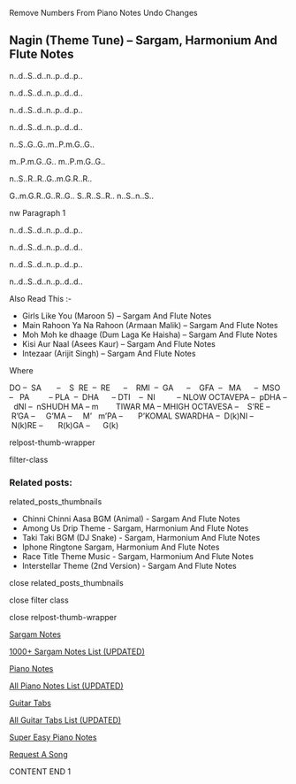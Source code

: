
Remove Numbers From Piano Notes
Undo Changes



## Nagin (Theme Tune) – Sargam, Harmonium And Flute Notes



n..d..S..d..n..p..d..p..



n..d..S..d..n..p..d..d..



n..d..S..d..n..p..d..p..



n..d..S..d..n..p..d..d..



n..S..G..G..m..P.m.G..G..



m..P.m.G..G.. m..P.m.G..G..



n..S..R..R..G..m.G.R..R..



G..m.G.R..G..R..G.. S..R..S..R.. n..S..n..S..



nw Paragraph 1

n..d..S..d..n..p..d..p..



n..d..S..d..n..p..d..d..

n..d..S..d..n..p..d..p..



n..d..S..d..n..p..d..d..

Also Read This :-





* Girls Like You (Maroon 5) – Sargam And Flute Notes
* Main Rahoon Ya Na Rahoon (Armaan Malik) – Sargam And Flute Notes
* Moh Moh ke dhaage (Dum Laga Ke Haisha) – Sargam And Flute Notes
* Kisi Aur Naal (Asees Kaur) – Sargam And Flute Notes
* Intezaar (Arijit Singh) – Sargam And Flute Notes



Where



DO –  SA       –    S  RE  –  RE      –    RMI  –  GA      –    GFA  –   MA      –  MSO  –   PA         – PLA  –  DHA      – DTI    –  NI          – NLOW OCTAVEPA –  pDHA –  dNI –  nSHUDH MA – m        TIWAR MA – MHIGH OCTAVESA –    S’RE –     R’GA –     G’MA –     M’   m’PA –       P’KOMAL SWARDHA –  D(k)NI –       N(k)RE –       R(k)GA –      G(k)



relpost-thumb-wrapper

filter-class

### Related posts:

related_posts_thumbnails

* Chinni Chinni Aasa BGM (Animal) - Sargam And Flute Notes
* Among Us Drip Theme - Sargam, Harmonium And Flute Notes
* Taki Taki BGM (DJ Snake) - Sargam, Harmonium And Flute Notes
* Iphone Ringtone Sargam, Harmonium And Flute Notes
* Race Title Theme Music - Sargam, Harmonium And Flute Notes
* Interstellar Theme (2nd Version) - Sargam And Flute Notes

close related_posts_thumbnails

close filter class

close relpost-thumb-wrapper

[Sargam Notes](https://www.notationsworld.com/sargam-notes.html)

[1000+ Sargam Notes List (UPDATED)](https://www.notationsworld.com/all-songs-list-sargam-notes.html)

[Piano Notes](https://www.notationsworld.com/piano-notes.html)

[All Piano Notes List (UPDATED)](https://www.notationsworld.com/all-songs-list-piano-notes.html)

[Guitar Tabs](https://www.notationsworld.com/guitar-tabs.html)

[All Guitar Tabs List (UPDATED)](https://www.notationsworld.com/all-songs-list-guitar-tabs.html)

[Super Easy Piano Notes](https://studywall.in/)

[Request A Song](https://www.notationsworld.com/request-a-song.html)

CONTENT END 1

